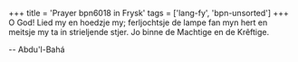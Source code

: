 +++
title = 'Prayer bpn6018 in Frysk'
tags = ['lang-fy', 'bpn-unsorted']
+++
O God! Lied my en hoedzje my; ferljochtsje de lampe fan myn hert en meitsje my ta in strieljende stjer.
Jo binne de Machtige en de Krêftige.

-- Abdu'l-Bahá
